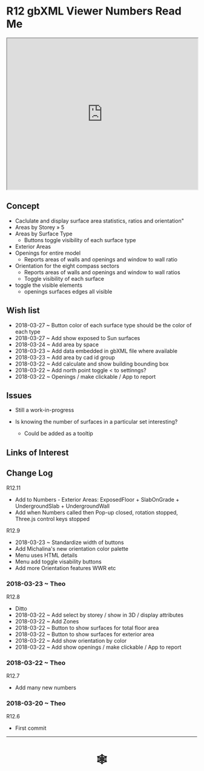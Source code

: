 <span style=display:none; >[You are now in a GitHub source code view - click this link to view Read Me file as a web page]( http://www.ladybug.tools/spider/index.html#gbxml-viewer/r12/gv-num/README.md "View file as a web page." ) </span>

# R12 gbXML Viewer Numbers Read Me


<iframe class=iframeReadMe src=http://www.ladybug.tools/spider/gbxml-viewer/r12/gv-num/gv-num.html width=100% height=400px >Iframes are not displayed on github.com</iframe>



## Concept

* Caclulate and display surface area statistics, ratios and orientation"
* Areas by Storey » 5
* Areas by Surface Type
	* Buttons toggle visibility of each surface type
* Exterior Areas
* Openings for entire model
	* Reports areas of walls and openings and window to wall ratio
* Orientation for the eight compass sectors
	* Reports areas of walls and openings and window to wall ratios
	* Toggle visibility of each surface
* toggle the visible elements
	* openings  surfaces  edges  all visible

## Wish list

* 2018-03-27 ~ Button color of each surface type should be the color of each type
* 2018-03-27 ~ Add show exposed to Sun surfaces
* 2018-03-24 ~ Add area by space
* 2018-03-23 ~ Add data embedded in gbXML file where available
* 2018-03-23 ~ Add area by cad id group
* 2018-03-22 ~ Add calculate and show building bounding box
* 2018-03-22 ~ Add north point toggle < to settinngs?
* 2018-03-22 ~ Openings / make clickable / App to report


## Issues

* Still a work-in-progress

* Is knowing the number of surfaces in a particular set interesting?
	* Could be added as a tooltip


## Links of Interest



## Change Log

R12.11
* Add to Numbers - Exterior Areas: ExposedFloor + SlabOnGrade + UndergroundSlab + UndergroundWall
* Add when Numbers called then Pop-up closed, rotation stopped, Three.js control keys stopped


R12.9
* 2018-03-23 ~ Standardize width of buttons
* Add Michalina's new orientation color palette
* Menu uses HTML details
* Menu add toggle visability buttons
* Add more Orientation features WWR etc


### 2018-03-23 ~ Theo

R12.8
* Ditto
* 2018-03-22 ~ Add select by storey / show in 3D / display attributes
* 2018-03-22 ~ Add Zones
* 2018-03-22 ~ Button to show surfaces for total floor area
* 2018-03-22 ~ Button to show surfaces for exterior area
* 2018-03-22 ~ Add show orientation by color
* 2018-03-22 ~ Add show openings / make clickable / App to report

### 2018-03-22 ~ Theo

R12.7
* Add many new numbers

### 2018-03-20 ~ Theo

R12.6
* First commit

***

# <center title="hello!" ><a href=javascript:window.scrollTo(0,0); style=text-decoration:none; > &#x1f578; </a></center>



